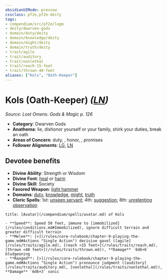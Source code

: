 ```yaml
---
obsidianUIMode: preview
cssclass: pf2e,pf2e-deity
tags:
- compendium/src/pf2e/logm
- deity/dwarven-gods
- domain/duty/deity
- domain/knowledge/deity
- domain/might/deity
- domain/truth/deity
- trait/agile
- trait/auditory
- trait/nonlethal
- trait/reach-15-feet
- trait/thrown-40-feet
aliases: ["Kols", "Oath-Keeper"]
---
```

# Kols (Oath-Keeper) *([LN](/rules/traits/lawful-neutral-b1.md))*  
*Source: Lost Omens: Gods & Magic p. 126*  

- **Category**: Dwarven Gods
- **Anathema**: lie, dishonor yourself or your family, shirk your duties, break an oath
- **Areas of Concern**: duty, , honor, , promises
- **Follower Alignments**: [LG](/rules/traits/lawful-goo-b1.md), [LN](/rules/traits/lawful-neutral-b1.md)

## Devotee benefits

- **Divine Ability**: Strength or Wisdom
- **Divine Font**: [heal](/compendium/spells/heal.md) or [harm](/compendium/spells/harm.md)
- **Divine Skill**: Society
- **Favored Weapon**: [light hammer](/compendium/equipment/items/light-hammer.md)
- **Domains**: [duty](/compendium/setting/domains.md#Duty), [knowledge](/compendium/setting/domains.md#Knowledge), [might](/compendium/setting/domains.md#Might), [truth](/compendium/setting/domains.md#Truth)
- **Cleric Spells**: 1st: [unseen servant](/compendium/spells/unseen-servant.md); 4th: [suggestion](/compendium/spells/suggestion.md); 8th: [unrelenting observation](/compendium/spells/unrelenting-observation.md)

```ad-embed-avatar
title: [Avatar](/compendium/spells/avatar.md) of Kols

- **Speed**: Speed 50 feet, immune to [immobilized](/rules/conditions.md#Immobilized), ignore difficult terrain and greater difficult terrain
- **Melee**: [>](/rules/core-rulebook/chapter-9-playing-the-game.md#Actions "Single Action") decisive gavel ([agile](/rules/traits/agile.md), [reach <15 feet>](/rules/traits/reach.md), [thrown <40 feet>](/rules/traits/thrown.md)), **Damage** `6d6+6` bludgeoning
- **Ranged**: [>](/rules/core-rulebook/chapter-9-playing-the-game.md#Actions "Single Action") pronounce judgment ([auditory](/rules/traits/auditory.md), [nonlethal](/rules/traits/nonlethal.md)), **Damage** `6d6+3` sonic
```